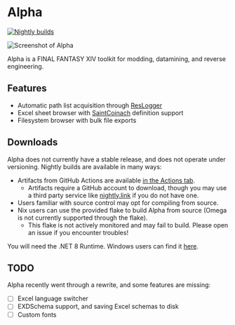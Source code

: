 # Alpha

[![Nightly builds](https://github.com/NotNite/Alpha/actions/workflows/nightly.yml/badge.svg)](https://github.com/NotNite/Alpha/actions/workflows/nightly.yml)

![Screenshot of Alpha](https://fxdiscord.com/i/2q9sbm6b.png)

Alpha is a FINAL FANTASY XIV toolkit for modding, datamining, and reverse engineering.

## Features

- Automatic path list acquisition through [ResLogger](https://rl2.perchbird.dev/)
- Excel sheet browser with [SaintCoinach](https://github.com/xivapi/SaintCoinach) definition support
- Filesystem browser with bulk file exports

## Downloads

Alpha does not currently have a stable release, and does not operate under versioning. Nightly builds are available in many ways:

- Artifacts from GitHub Actions are available [in the Actions tab](https://github.com/NotNite/Alpha/actions).
  - Artifacts require a GitHub account to download, though you may use a third party service like [nightly.link](https://nightly.link/NotNite/Alpha/workflows/nightly/main) if you do not have one.
- Users familiar with source control may opt for compiling from source.
- Nix users can use the provided flake to build Alpha from source (Omega is not currently supported through the flake).
  - This flake is not actively monitored and may fail to build. Please open an issue if you encounter troubles!

You will need the .NET 8 Runtime. Windows users can find it [here](https://dotnet.microsoft.com/en-us/download/dotnet/thank-you/runtime-desktop-8.0.0-windows-x64-installer).

## TODO

Alpha recently went through a rewrite, and some features are missing:

- [ ] Excel language switcher
- [ ] EXDSchema support, and saving Excel schemas to disk
- [ ] Custom fonts
